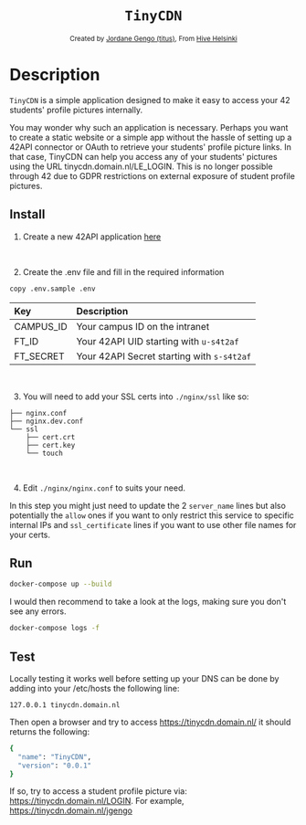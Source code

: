 <h1 align="center"><code>TinyCDN</code></h1>

<div align="center">
    <sub>
        Created by <a href="https://github.com/jgengo">Jordane Gengo (titus)</a>,  
        From <a href="https://hive.fi">Hive Helsinki</a>
    </sub>
</div>

# Description
`TinyCDN` is a simple application designed to make it easy to access your 42 students' profile pictures internally.

You may wonder why such an application is necessary. Perhaps you want to create a static website or a simple app without the hassle of setting up a 42API connector or OAuth to retrieve your students' profile picture links. In that case, TinyCDN can help you access any of your students' pictures using the URL tinycdn.domain.nl/LE_LOGIN. This is no longer possible through 42 due to GDPR restrictions on external exposure of student profile pictures.


## Install

1. Create a new 42API application [here](https://profile.intra.42.fr/oauth/applications)

<br />

2. Create the .env file and fill in the required information
```bash
copy .env.sample .env
```

|  Key | Description |
| :---         | :---      |
| CAMPUS_ID    | Your campus ID on the intranet |
| FT_ID     | Your 42API UID starting with `u-s4t2af` |
| FT_SECRET | Your 42API Secret starting with `s-s4t2af` |

<br />

3. You will need to add your SSL certs into `./nginx/ssl` like so:

```
├── nginx.conf
├── nginx.dev.conf
└── ssl
    ├── cert.crt
    ├── cert.key
    └── touch
```

<br />

4. Edit `./nginx/nginx.conf` to suits your need.

In this step you might just need to update the 2 `server_name` lines but also potentially the `allow` ones if you want to only restrict this service to specific internal IPs and `ssl_certificate` lines if you want to use other file names for your certs.

## Run

```bash
docker-compose up --build
```

I would then recommend to take a look at the logs, making sure you don't see any errors.

```bash
docker-compose logs -f
```

## Test

Locally testing it works well before setting up your DNS can be done by adding into your /etc/hosts the following line:

```
127.0.0.1 tinycdn.domain.nl
```

Then open a browser and try to access https://tinycdn.domain.nl/ it should returns the following:

```bash
{
  "name": "TinyCDN",
  "version": "0.0.1"
}
```

If so, try to access a student profile picture via: https://tinycdn.domain.nl/LOGIN. For example, https://tinycdn.domain.nl/jgengo